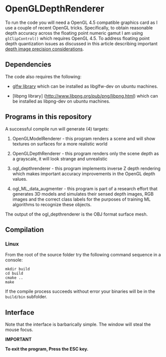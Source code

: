# OpenGLDepthRenderer
To run the code you will need a OpenGL 4.5 compatible graphics card as I use a couple of recent OpenGL tricks. Specifically, to obtain reasonable depth accuracy across the floating point numeric gamut I am using ```glClipControl()``` which requires OpenGL 4.5. To address floating point depth quantization issues as discussed in this article describing important [depth image precision considerations](https://developer.nvidia.com/content/depth-precision-visualized).

## Dependencies

The code also requires the following:

* [glfw library](https://www.glfw.org/) which can be installed as libglfw-dev on ubuntu machines.

* [libpng library] (http://www.libpng.org/pub/png/libpng.html) which can be installed as libpng-dev on ubuntu machines.

## Programs in this repository

A successful compile run will generate (4) targets:

1. OpenGLModelRenderer - this program renders a scene and will show textures on surfaces for a more realistic world

2. OpenGLDepthRenderer - this program renders only the scene depth as a grayscale, it will look strange and unrealistic

3. ogl_depthrenderer - this program implements inverse Z depth rendering which makes important accuracy improvements in the OpenGL depth values.

4. ogl_ML_data_augmenter - this program is part of a research effort that generates 3D models and simulates their sensed depth images, RGB images and the correct class labels for the purposes of training ML algorithms to recognize these objects.

The output of the ogl_depthrenderer is the OBJ format surface mesh.

## Compilation

### Linux
From the root of the source folder try the following command sequence in a console:
```
mkdir build
cd build
cmake ..
make
```
If the compile process succeeds without error your binaries will be in the ```build/bin``` subfolder.

## Interface

Note that the interface is barbarically simple. The window will steal the mouse focus. 

**IMPORTANT**

**To exit the program, Press the ESC key.**
